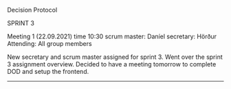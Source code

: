 Decision Protocol


SPRINT 3

Meeting 1 (22.09.2021)
time 10:30
scrum master: Daníel
secretary: Hörður
Attending: All group members

New secretary and scrum master assigned for sprint 3. Went over the sprint 3 assignment overview. Decided to have a meeting tomorrow to complete DOD and setup the frontend.
_____________________




